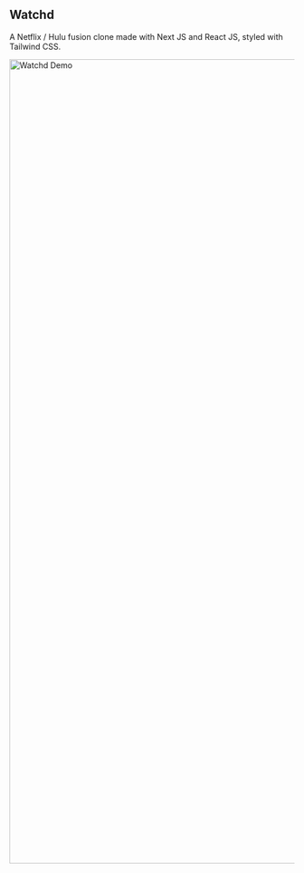 
## Watchd

A Netflix / Hulu fusion clone made with Next JS and React JS, styled with Tailwind CSS. 


<img width="1418" alt="Watchd Demo" src="https://user-images.githubusercontent.com/69530774/183277927-c2468fb3-ee11-490d-915a-d2109539081a.png">
